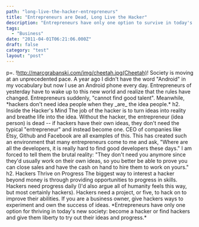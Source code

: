 ```yaml
---
path: "long-live-the-hacker-entrepreneurs"
title: "Entrepreneurs are Dead, Long Live the Hacker"
description: "Entrepreneurs have only one option to survive in today's society: find hackers or become one."
tags: 
  - "Business"
date: "2011-04-01T06:21:06.000Z"
draft: false
category: "test"
layout: "post"
---
```


p=. !http://marcgrabanski.com/img/cheetah.jpg(Cheetah)! Society is moving at an unprecedented pace. A year ago I didn't have the word "Android" in my vocabulary but now I use an Android phone every day. Entrepreneurs of yesterday have to wake up to this new world and realize that the rules have changed. Entrepreneurs suddenly, "cannot find good talent". Meanwhile, \*hackers don't need idea people when they \_are\_ the idea people.\* h2. Inside the Hacker's Mind The job of the hacker is to turn ideas into reality and breathe life into the idea. Without the hacker, the entrepreneur (idea person) is dead -- if hackers have their own ideas, they don't need the typical "entrepreneur" and instead become one. CEO of companies like Etsy, Github and Facebook are all examples of this. This has created such an environment that many entrepreneurs come to me and ask, "Where are all the developers, it is really hard to find good developers these days." I am forced to tell them the brutal reality: "They don't need you anymore since they'd usually work on their own ideas, so you better be able to prove you can close sales and have the cash on hand to hire them to work on yours." h2. Hackers Thrive on Progress The biggest way to interest a hacker beyond money is through providing opportunities to progress in skills. Hackers need progress daily (I'd also argue all of humanity feels this way, but most certainly hackers). Hackers need a project, or five, to hack on to improve their abilities. If you are a business owner, give hackers ways to experiment and own the success of ideas. \*Entrepreneurs have only one option for thriving in today's new society: become a hacker or find hackers and give them liberty to try out their ideas and progress.\*